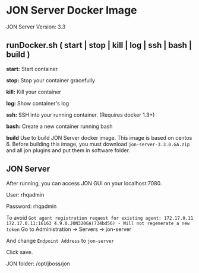 # JON Server Docker Image

JON Server Version: 3.3

## runDocker.sh ( start | stop | kill | log | ssh | bash | build )

**start:**
Start container

**stop:**
Stop your container gracefully

**kill:**
Kill your container

**log:**
Show container's log

**ssh:**
SSH into your running container. (Requires docker 1.3+)

**bash:**
Create a new container running bash

**build**
Use to build JON Server docker image.
This image is based on centos 6.
Before building this image, you must download `jon-server-3.3.0.GA.zip` and all jon plugins and put them in software folder.

## JON Server
After running, you can access JON GUI on your localhost:7080.

User: rhqadmin

Password: rhqadmin

To avoid 
```Got agent registration request for existing agent: 172.17.0.11 172.17.0.11:16163 4.9.0.JON320GA(734bd56) - Will not regenerate a new token```
Go to Administration -> Servers -> jon-server

And change `Endpoint Address` to `jon-server`

Click save.

JON folder: /opt/jboss/jon
